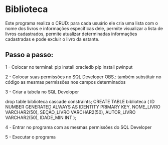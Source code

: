# Biblioteca
Este programa realiza o CRUD: para cada usuário ele cria uma lista com o nome dos livros e informações específicas dele, permite visualizar a lista de livros cadastrados, permite atualizar determinadas informações cadastradas e pode excluir o livro da estante.

## Passo a passo:
1 - Colocar no terminal:
pip install oracledb
pip install pwinput

2 - Colocar suas permissões no SQL Developer
OBS.: também substituir no código as mesmas permissões nos campos determinados

3 - Criar a tabela no SQL Developer

drop table biblioteca cascade constraints;
CREATE TABLE biblioteca (
 ID NUMBER GENERATED ALWAYS AS IDENTITY PRIMARY KEY,
 NOME_LIVRO VARCHAR2(50),
 SEÇÃO_LIVRO VARCHAR2(50),
 AUTOR_LIVRO VARCHAR2(50),
 IDADE_MIN INT
);

4 - Entrar no programa com as mesmas permissões do SQL Developer

5 - Executar o programa